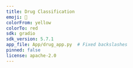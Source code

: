 ```yaml
---
title: Drug Classification
emoji: 💊
colorFrom: yellow
colorTo: red
sdk: gradio
sdk_version: 5.7.1
app_file: App/drug_app.py  # Fixed backslashes
pinned: false
license: apache-2.0
---
```

